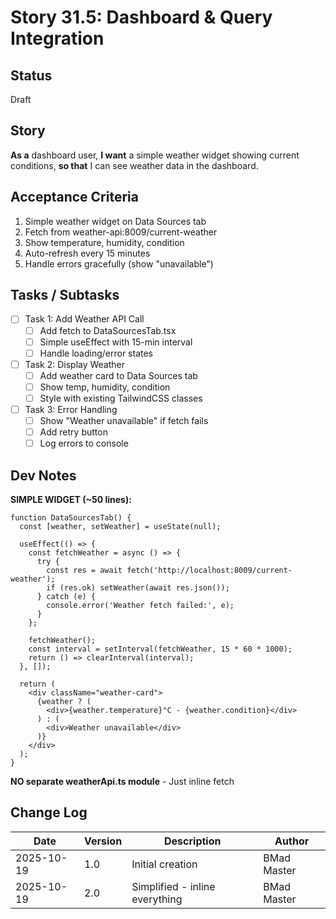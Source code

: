 # Story 31.5: Dashboard & Query Integration

## Status

Draft

## Story

**As a** dashboard user,
**I want** a simple weather widget showing current conditions,
**so that** I can see weather data in the dashboard.

## Acceptance Criteria

1. Simple weather widget on Data Sources tab
2. Fetch from weather-api:8009/current-weather
3. Show temperature, humidity, condition
4. Auto-refresh every 15 minutes
5. Handle errors gracefully (show "unavailable")

## Tasks / Subtasks

- [ ] Task 1: Add Weather API Call
  - [ ] Add fetch to DataSourcesTab.tsx
  - [ ] Simple useEffect with 15-min interval
  - [ ] Handle loading/error states

- [ ] Task 2: Display Weather
  - [ ] Add weather card to Data Sources tab
  - [ ] Show temp, humidity, condition
  - [ ] Style with existing TailwindCSS classes

- [ ] Task 3: Error Handling
  - [ ] Show "Weather unavailable" if fetch fails
  - [ ] Add retry button
  - [ ] Log errors to console

## Dev Notes

**SIMPLE WIDGET (~50 lines):**
```tsx
function DataSourcesTab() {
  const [weather, setWeather] = useState(null);
  
  useEffect(() => {
    const fetchWeather = async () => {
      try {
        const res = await fetch('http://localhost:8009/current-weather');
        if (res.ok) setWeather(await res.json());
      } catch (e) {
        console.error('Weather fetch failed:', e);
      }
    };
    
    fetchWeather();
    const interval = setInterval(fetchWeather, 15 * 60 * 1000);
    return () => clearInterval(interval);
  }, []);
  
  return (
    <div className="weather-card">
      {weather ? (
        <div>{weather.temperature}°C - {weather.condition}</div>
      ) : (
        <div>Weather unavailable</div>
      )}
    </div>
  );
}
```

**NO separate weatherApi.ts module** - Just inline fetch

## Change Log

| Date | Version | Description | Author |
|------|---------|-------------|--------|
| 2025-10-19 | 1.0 | Initial creation | BMad Master |
| 2025-10-19 | 2.0 | Simplified - inline everything | BMad Master |
